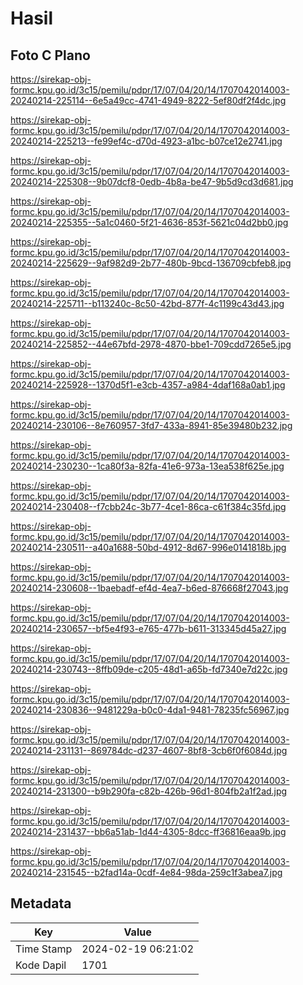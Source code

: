 # Hasil

## Foto C Plano

https://sirekap-obj-formc.kpu.go.id/3c15/pemilu/pdpr/17/07/04/20/14/1707042014003-20240214-225114--6e5a49cc-4741-4949-8222-5ef80df2f4dc.jpg

https://sirekap-obj-formc.kpu.go.id/3c15/pemilu/pdpr/17/07/04/20/14/1707042014003-20240214-225213--fe99ef4c-d70d-4923-a1bc-b07ce12e2741.jpg

https://sirekap-obj-formc.kpu.go.id/3c15/pemilu/pdpr/17/07/04/20/14/1707042014003-20240214-225308--9b07dcf8-0edb-4b8a-be47-9b5d9cd3d681.jpg

https://sirekap-obj-formc.kpu.go.id/3c15/pemilu/pdpr/17/07/04/20/14/1707042014003-20240214-225355--5a1c0460-5f21-4636-853f-5621c04d2bb0.jpg

https://sirekap-obj-formc.kpu.go.id/3c15/pemilu/pdpr/17/07/04/20/14/1707042014003-20240214-225629--9af982d9-2b77-480b-9bcd-136709cbfeb8.jpg

https://sirekap-obj-formc.kpu.go.id/3c15/pemilu/pdpr/17/07/04/20/14/1707042014003-20240214-225711--b113240c-8c50-42bd-877f-4c1199c43d43.jpg

https://sirekap-obj-formc.kpu.go.id/3c15/pemilu/pdpr/17/07/04/20/14/1707042014003-20240214-225852--44e67bfd-2978-4870-bbe1-709cdd7265e5.jpg

https://sirekap-obj-formc.kpu.go.id/3c15/pemilu/pdpr/17/07/04/20/14/1707042014003-20240214-225928--1370d5f1-e3cb-4357-a984-4daf168a0ab1.jpg

https://sirekap-obj-formc.kpu.go.id/3c15/pemilu/pdpr/17/07/04/20/14/1707042014003-20240214-230106--8e760957-3fd7-433a-8941-85e39480b232.jpg

https://sirekap-obj-formc.kpu.go.id/3c15/pemilu/pdpr/17/07/04/20/14/1707042014003-20240214-230230--1ca80f3a-82fa-41e6-973a-13ea538f625e.jpg

https://sirekap-obj-formc.kpu.go.id/3c15/pemilu/pdpr/17/07/04/20/14/1707042014003-20240214-230408--f7cbb24c-3b77-4ce1-86ca-c61f384c35fd.jpg

https://sirekap-obj-formc.kpu.go.id/3c15/pemilu/pdpr/17/07/04/20/14/1707042014003-20240214-230511--a40a1688-50bd-4912-8d67-996e0141818b.jpg

https://sirekap-obj-formc.kpu.go.id/3c15/pemilu/pdpr/17/07/04/20/14/1707042014003-20240214-230608--1baebadf-ef4d-4ea7-b6ed-876668f27043.jpg

https://sirekap-obj-formc.kpu.go.id/3c15/pemilu/pdpr/17/07/04/20/14/1707042014003-20240214-230657--bf5e4f93-e765-477b-b611-313345d45a27.jpg

https://sirekap-obj-formc.kpu.go.id/3c15/pemilu/pdpr/17/07/04/20/14/1707042014003-20240214-230743--8ffb09de-c205-48d1-a65b-fd7340e7d22c.jpg

https://sirekap-obj-formc.kpu.go.id/3c15/pemilu/pdpr/17/07/04/20/14/1707042014003-20240214-230836--9481229a-b0c0-4da1-9481-78235fc56967.jpg

https://sirekap-obj-formc.kpu.go.id/3c15/pemilu/pdpr/17/07/04/20/14/1707042014003-20240214-231131--869784dc-d237-4607-8bf8-3cb6f0f6084d.jpg

https://sirekap-obj-formc.kpu.go.id/3c15/pemilu/pdpr/17/07/04/20/14/1707042014003-20240214-231300--b9b290fa-c82b-426b-96d1-804fb2a1f2ad.jpg

https://sirekap-obj-formc.kpu.go.id/3c15/pemilu/pdpr/17/07/04/20/14/1707042014003-20240214-231437--bb6a51ab-1d44-4305-8dcc-ff36816eaa9b.jpg

https://sirekap-obj-formc.kpu.go.id/3c15/pemilu/pdpr/17/07/04/20/14/1707042014003-20240214-231545--b2fad14a-0cdf-4e84-98da-259c1f3abea7.jpg


## Metadata

| Key        | Value               |
| ---------- | ------------------- |
| Time Stamp | 2024-02-19 06:21:02 |
| Kode Dapil | 1701                |



